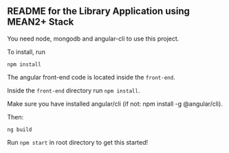 ## README for the Library Application using MEAN2+ Stack

You need node, mongodb and angular-cli to use this project. 

To install, run

```
npm install
```

The angular front-end code is located inside the `front-end`. 

Inside the `front-end` directory run `npm install`.

Make sure you have installed angular/cli (if not: npm install -g @angular/cli).

Then:

```
ng build
```

Run `npm start` in root directory to get this started!

